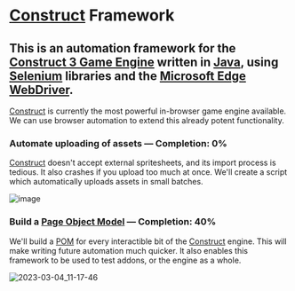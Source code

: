 # [Construct](https://www.construct.net/) Framework
## This is an automation framework for the [Construct 3 Game Engine](https://editor.construct.net/) written in [Java](https://www.java.com/en/), using [Selenium](https://www.selenium.dev/) libraries and the [Microsoft Edge WebDriver](https://developer.microsoft.com/en-us/microsoft-edge/tools/webdriver/).

[Construct](https://www.construct.net/) is currently the most powerful in-browser game engine available. We can use browser automation to extend this already potent functionality.

### Automate uploading of assets — Completion: 0%

[Construct](https://www.construct.net/) doesn't accept external spritesheets, and its import process is tedious. It also crashes if you upload too much at once. We'll create a script which automatically uploads assets in small batches.

![image](https://user-images.githubusercontent.com/87336074/222923563-ae1db8c7-5019-43fd-9412-0d85f984bf68.png)

### Build a [Page Object Model](https://www.selenium.dev/documentation/test_practices/encouraged/page_object_models/) — Completion: 40%

We'll build a [POM](https://www.selenium.dev/documentation/test_practices/encouraged/page_object_models/) for every interactible bit of the [Construct](https://www.construct.net/) engine. This will make writing future automation much quicker. It also enables this framework to be used to test addons, or the engine as a whole.

![2023-03-04_11-17-46](https://user-images.githubusercontent.com/87336074/222924772-3dec50ad-07e2-4100-bc43-4b69e778cc7a.gif)
